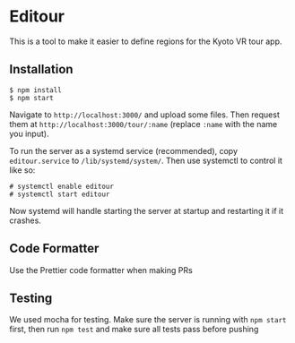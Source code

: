 # Editour

This is a tool to make it easier to define regions for the Kyoto VR tour app.

## Installation

```
$ npm install
$ npm start
```

Navigate to `http://localhost:3000/` and upload some files. Then request them at
`http://localhost:3000/tour/:name` (replace `:name` with the name you input).

To run the server as a systemd service (recommended), copy `editour.service` to
`/lib/systemd/system/`. Then use systemctl to control it like so:

```
# systemctl enable editour
# systemctl start editour
```

Now systemd will handle starting the server at startup and restarting it if it
crashes.

## Code Formatter

Use the Prettier code formatter when making PRs

## Testing

We used mocha for testing. Make sure the server is running with `npm start`
first, then run `npm test` and make sure all tests pass before pushing
